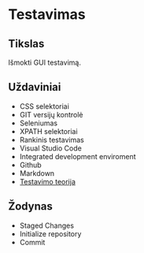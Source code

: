 # Testavimas
## Tikslas 

Išmokti GUI testavimą.

## Uždaviniai

- CSS selektoriai
- GIT versijų kontrolė
- Seleniumas
- XPATH selektoriai
- Rankinis testavimas
- Visual Studio Code
- Integrated development enviroment
- Github
- Markdown
- [Testavimo teorija](automatinis-testavimas.md)

## Žodynas

- Staged Changes
- Initialize repository
- Commit
